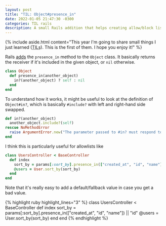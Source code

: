 ```yaml
---
layout: post
title: "TIL: Object#presence_in"
date: 2022-01-05 21:47:30 -0300
categories: TIL rails
description: A small Rails addition that helps creating allow/block lists.
---
```


{%
  include aside.html
    content="This year I'm going to share small things I just learned
    (<acronym title='Today I Learned'>TILs</acronym>). This is the first of them. I hope you enjoy it!"
%}

Rails [adds] the `presence_in` method to the `Object` class. It basically returns
the receiver if it's included in the given object, or `nil` otherwise.

```ruby
class Object
  def presence_in(another_object)
    in?(another_object) ? self : nil
  end
end
```

To understand how it works, it might be useful to look at the definition of
`Object#in?`, which is basically `#include?` with left and right-hand side
swapped.

```ruby
def in?(another_object)
  another_object.include?(self)
rescue NoMethodError
  raise ArgumentError.new("The parameter passed to #in? must respond to #include?")
end
```

I think this is particularly useful for allowlists like

```ruby
class UsersController < BaseController
  def index
    sort_by = params[:sort_by].presence_in(["created_at", "id", "name"])
    @users = User.sort_by(sort_by)
  end
end
```

Note that it's really easy to add a default/fallback value in case you get a bad value.

{% highlight ruby highlight_lines="3" %}
class UsersController < BaseController
  def index
    sort_by = params[:sort_by].presence_in(["created_at", "id", "name"]) || "id"
    @users = User.sort_by(sort_by)
  end
end
{% endhighlight %}

[adds]: https://api.rubyonrails.org/classes/Object.html#method-i-presence_in
